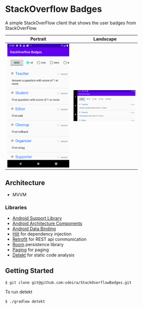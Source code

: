 # StackOverflow Badges

A simple StackOverFlow client that shows the user badges from StackOverFlow.

| Portrait | Landscape |
|-|-|
|<img src="https://github.com/sdeira/StackOverflowBadges/blob/main/screenshots/portrait.png" width="200">|<img src="https://github.com/sdeira/StackOverflowBadges/blob/main/screenshots/landscape.png" width="200">|

## Architecture
- MVVM

### Libraries
* [Android Support Library][support-lib]
* [Android Architecture Components][arch]
* [Android Data Binding][data-binding]
* [Hilt][hilt] for dependency injection
* [Retrofit][retrofit] for REST api communication
* [Room][room] persistence library
* [Paging][paging] for paging
* [Detekt][detekt] for static code analysis

[support-lib]: https://developer.android.com/topic/libraries/support-library/index.html
[arch]: https://developer.android.com/arch
[data-binding]: https://developer.android.com/topic/libraries/data-binding/index.html
[hilt]: https://dagger.dev/hilt/
[retrofit]: http://square.github.io/retrofit
[room]: https://developer.android.com/topic/libraries/architecture/room
[paging]: https://developer.android.com/topic/libraries/architecture/paging/v3-overview
[glide]: https://github.com/bumptech/glide
[detekt]: https://detekt.github.io/detekt/

## Getting Started

```shell
$ git clone git@github.com:sdeira/StackOverflowBadges.git
```

To run detekt

```shell
$ ./gradlew detekt
```